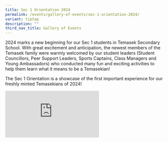 ```yaml
---
title: Sec 1 Orientation 2024
permalink: /events/gallery-of-events/sec-1-orientation-2024/
variant: tiptap
description: ""
third_nav_title: Gallery of Events
---
```

<p>2024 marks a new beginning for our Sec 1 students in Temasek Secondary School. With great excitement and anticipation, the newest members of the Temasek family were warmly welcomed by our student leaders (Student Councillors, Peer Support Leaders, Sports Captains, Class Managers and Young Ambassadors) who conducted many fun and exciting activities to help them learn what it means to be a Temasekian!</p><p>The Sec 1 Orientation is a showcase of the first important experience for our freshly minted Temasekians of 2024!</p><div class="iframe-wrapper"><iframe allowfullscreen="true" frameborder="0" src="https://www.youtube.com/embed/XO3tvm_aUtY?si=bS51DjLtuGZyjQZE"></iframe></div><p></p>